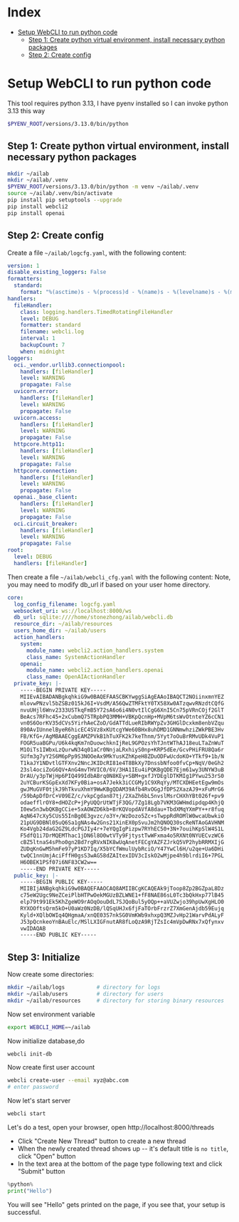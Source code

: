 # Index
* [Setup WebCLI to run python code](#setup-ai-lab)
  * [Step 1: Create python virtual environment, install necessary python packages](#step-1-create-python-virtual-environment-install-necessary-python-packages)
  * [Step 2: Create config](#step-2-create-config)

# Setup WebCLI to run python code
This tool requires python 3.13, I have pyenv installed so I can invoke python 3.13 this way
```bash
$PYENV_ROOT/versions/3.13.0/bin/python
```

## Step 1: Create python virtual environment, install necessary python packages
```bash
mkdir ~/ailab
mkdir ~/ailab/.venv
$PYENV_ROOT/versions/3.13.0/bin/python -m venv ~/ailab/.venv
source ~/ailab/.venv/bin/activate
pip install pip setuptools --upgrade
pip install webcli2
pip install openai
```

## Step 2: Create config

Create a file `~/ailab/logcfg.yaml`, with the following content:
```yaml
version: 1
disable_existing_loggers: False
formatters:
  standard:
    format: "%(asctime)s - %(process)d - %(name)s - %(levelname)s - %(message)s"
handlers:
  fileHandler:
    class: logging.handlers.TimedRotatingFileHandler
    level: DEBUG
    formatter: standard
    filename: webcli.log
    interval: 1
    backupCount: 7
    when: midnight
loggers:
  oci._vendor.urllib3.connectionpool:
    handlers: [fileHandler]
    level: WARNING
    propagate: False
  uvicorn.error:
    handlers: [fileHandler]
    level: WARNING
    propagate: False
  uvicorn.access:
    handlers: [fileHandler]
    level: WARNING
    propagate: False
  httpcore.http11:
    handlers: [fileHandler]
    level: WARNING
    propagate: False
  httpcore.connection:
    handlers: [fileHandler]
    level: WARNING
    propagate: False
  openai._base_client:
    handlers: [fileHandler]
    level: WARNING
    propagate: False
  oci.circuit_breaker:
    handlers: [fileHandler]
    level: WARNING
    propagate: False
root:
  level: DEBUG
  handlers: [fileHandler]
```

Then create a file `~/ailab/webcli_cfg.yaml` with the following content:
Note, you may need to modify db_url if based on your user home directory.
```yaml
core:
  log_config_filename: logcfg.yaml
  websocket_uri: ws://localhost:8000/ws
  db_url: sqlite:////home/stonezhong/ailab/webcli.db
  resource_dir: ~/ailab/resources
  users_home_dir: ~/ailab/users
  action_handlers:
    system:
      module_name: webcli2.action_handlers.system
      class_name: SystemActionHandler
    openai:
      module_name: webcli2.action_handlers.openai
      class_name: OpenAIActionHandler
  private_key: |-
    -----BEGIN PRIVATE KEY-----
    MIIEvAIBADANBgkqhkiG9w0BAQEFAASCBKYwggSiAgEAAoIBAQCT2NOiinxmnYEZ
    mlovwPNzvl5bZSBz015kJ6I+VsdM/A56QwZTMFktY0TX58Xw0ATzqwvRNzdtCQfG
    nvuUHjl6Wnv2333USTkqFmB5Y72sA6o6i4N0vtIlCgG6XnI5Cn75pVRnCOjf2GlT
    BeAcs7RFhc45+2xCubmQ75TRpbPQ3MMH+VBKpQcnHp+MVpM6tsWvOtnteYZ6cCN1
    vn0S6OorKV35dCVs5YirhAeCZoD/GdATTdLueRIbRWYpZv3GHGlDcxkm8enbVZqu
    890AvIUnnelByeR6hicEC4SVz8xKUtcgYWe60BHx8uhDMD1GNNmwhziZWkPBE3Hv
    FB/KfG+/AgMBAAECggEAMZPVkB1hTuXFK2k7keThnm/5Yyt7oOuBrRMvUDk4VuP1
    FOGR5uaBGPu/U6k4kqKm7nDuowchknIjReL9GPOzsYhTJntWThAJ18euLTaZnWuT
    M1OiTs1IWbxLzQurwN34q01aCr0NnjaLRxhiyS0np+KRP5dEe/GcvPHiFRU8Qa6r
    SUfm3g7yY2S6M6pPp9S3NOOeAx9MkYusKZhKpeH8ZDuODFwUcdoKO+YTkf9+1b/N
    T1kaJY1NDvtlGTFXnv2NncJKIDcRI81e4T8BkXy7DnssbNfoo0fvCp+NqV/0eGh2
    23sl4ociZoG6QV+AnG4mvTHVIC0/6V/3HA1IEu4iPQKBgQDE7Ejm61wy3UNYW3uB
    DrAU/y3pTWjHp6PIQ499IdbABrq0N8KEy+SBM+gxfJYDEglDTKMIg1PYwu253rS0
    2uYCBurKSGpExXd7KFy0Bia+osA7Jekk3iCCGMy1C9XRqYy/MTCXDHEetEgw9mOs
    gwJMuGVF0tjkJ9hTkvuXhmY9WwKBgQDAM39Afb4RvOGgJfDPS2XazAJ9+xFuMrG6
    /59bApDfDrC+V09EZ/c/vkpCgdan87tj/2XaZh6bL5nvslMsrCHXhYBt026f+pv9
    odaefflrOY8+dHOZcP+jPyUQQrUtWTjF3QG/7Zg18Lgb7VKM3GWHmdipdqp4KhjQ
    I0ew5n3wbQKBgCCie+5xAOWZD6kb+BrKQVopdAVfA8dau+TbdXMqYXmPY++r8fuq
    AqN647cXy5CUs55InBg0E3gvzc/o3Y+/WzDozo5Zc+sTwppRdROMlW0wcaUbwkiO
    21pUG9DBNl05uQ6Sa1gNAs4w2Gns21XinEX0pSvuJm2hQNOQ30scReNTAoGAVHNM
    Ko4Vgb24daG2GZ9LdcPGJIy4r+7eYQgIgPizpw7RYhEC50+3N+7ouihKpSlW4S1L
    F5dfQ1i7DrMQEMThac1jDN6l8O0wtVTy9FjtystTwWFxma4o5RXNt0NYUECvzWC6
    cBZ5ltnaS4sPho0gn2Bd7rgRVxNIK8wUqAnetFECgYAZFZJrkQ5VP2hybRRMXIjG
    ZUDqKnGwM5hmFe97yP1KD7Iq/X5bYCfWmulUybRciO/Y47YwCl6H/u2qe+Ua6DHi
    twQC1nnUmjAciFffH0gsS3wAG58dZAItexIDV3cIskO2wMjpe4h9blrdiI6+7PGL
    H6OBEK1PSf07i6NF83CW2w==
    -----END PRIVATE KEY-----
  public_key: |-
    -----BEGIN PUBLIC KEY-----
    MIIBIjANBgkqhkiG9w0BAQEFAAOCAQ8AMIIBCgKCAQEAk9jToop8Zp2BGZpaL8Dz
    c75eW2Ugc9NeZCeiPlbHTPwOekMGUzBZLWNE1+fF8NAE86sL0Tc3bQkHxp77lB45
    elp79t991Ek5KhZgeWO9rAOqOouDdL7SJQoBul5yOQp++aVUZwjo39hpUwXgHLO0
    RYXOOftsQrm5kO+U0aWz0NzDB/lQSqUHJx6fjFaTOrbFrzrZ7XmGenAjdb59Eujq
    Kyld+XQlbOWIq4QHgmaA/xnQE03S7nkSG0VmKWb9xhxpQ3MZJvHp21WarvPdALyF
    J53pQcnkeoYnBAuElc/MSlLXIGFnutAR8fLoQzA9RjTZsIc4mVpDwRNx7xQfynxv
    vwIDAQAB
    -----END PUBLIC KEY-----
```

## Step 3: Initialize

Now create some directories:
```bash
mkdir ~/ailab/logs          # directory for logs
mkdir ~/ailab/users         # directory for users
mkdir ~/ailab/resources     # directory for storing binary resources
```

Now set environment variable
```bash
export WEBCLI_HOME=~/ailab
```

Now initialize database,do
```bash
webcli init-db
```

Now create first user account
```bash
webcli create-user --email xyz@abc.com
# enter password
```

Now let's start server
```bash
webcli start
```

Let's do a test, open your browser, open http://localhost:8000/threads
* Click "Create New Thread" button to create a new thread
* When the newly created thread shows up -- it's default title is `no title`, click "Open" button
* In the text area at the bottom of the page type following text and click "Submit" button
```python
%python%
print("Hello")
```

You will see "Hello" gets printed on the page, if you see that, your setup is successful.
